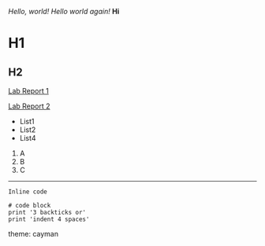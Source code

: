 *Hello, world!*
*Hello world again!*
**Hi**
# H1
## H2

[Lab Report 1](https://harshil201003.github.io/cse15l-lab-reports/lab-report-1-week-0.html)


[Lab Report 2](https://harshil201003.github.io/cse15l-lab-reports/week3-lr.html)


* List1
* List2
* List4


1. A
2. B
3. C

---

`Inline code`

```
# code block
print '3 backticks or'
print 'indent 4 spaces'
```


theme: cayman
